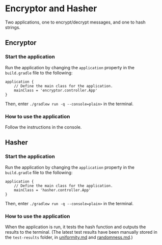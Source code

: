 # Encryptor and Hasher
Two applications, one to encrypt/decrypt messages, and one to hash strings.

## Encryptor
### Start the application
Run the application by changing the ```application``` property in the ```build.gradle``` file to the following:

```
application {
    // Define the main class for the application.
    mainClass = 'encryptor.controller.App'
}
```

Then, enter ```./gradlew run -q --console=plain>``` in the terminal.

### How to use the application
Follow the instructions in the console.

## Hasher
### Start the application
Run the application by changing the ```application``` property in the ```build.gradle``` file to the following:

```
application {
    // Define the main class for the application.
    mainClass = 'hasher.controller.App'
}
```

Then, enter ```./gradlew run -q --console=plain>``` in the terminal.

### How to use the application
When the application is run, it tests the hash function and outputs the results to the terminal. (The latest test results have been manually stored in the ```test-results``` folder, in [uniformity.md](./test-results/uniformity.md) and [randomness.md](./test-results/randomness.md).)
